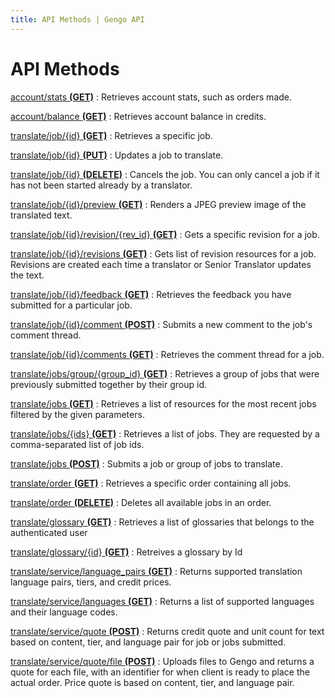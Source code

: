 ```yaml
---
title: API Methods | Gengo API
---
```


# API Methods

[account/stats __(GET)__](/v2/account/#stats-get)
: Retrieves account stats, such as orders made.

[account/balance __(GET)__](/v2/account/#balance-get)
: Retrieves account balance in credits.

[translate/job/{id} __(GET)__](/v2/job/#job-get)
: Retrieves a specific job.

[translate/job/{id} __(PUT)__](/v2/job/#job-put)
: Updates a job to translate.

[translate/job/{id} __(DELETE)__](/v2/job/#comment_post)
: Cancels the job. You can only cancel a job if it has not been started already by a translator.

[translate/job/{id}/preview __(GET)__](/v2/job/#preview-get')
: Renders a JPEG preview image of the translated text.

[translate/job/{id}/revision/{rev_id} __(GET)__](/v2/job/#revision-get)
: Gets a specific revision for a job.

[translate/job/{id}/revisions __(GET)__](/v2/job/#revisions-get)
: Gets list of revision resources for a job. Revisions are created each time a translator or Senior Translator updates the text.

[translate/job/{id}/feedback __(GET)__](/v2/job/#feedback-get)
: Retrieves the feedback you have submitted for a particular job.

[translate/job/{id}/comment __(POST)__](/v2/job/#comment_post)
: Submits a new comment to the job's comment thread.

[translate/job/{id}/comments __(GET)__](/v2/job/#comments-get)
: Retrieves the comment thread for a job.

[translate/jobs/group/{group_id} __(GET)__](/v2/jobs/#group-get)
: Retrieves a group of jobs that were previously submitted together by their group id.

[translate/jobs __(GET)__](/v2/jobs/#jobs-get)
: Retrieves a list of resources for the most recent jobs filtered by the given parameters.

[translate/jobs/{ids} __(GET)__](/v2/jobs/#jobs-get-by-ids)
: Retrieves a list of jobs. They are requested by a comma-separated list of job ids.

[translate/jobs __(POST)__](/v2/jobs/#jobs-post)
: Submits a job or group of jobs to translate.

[translate/order __(GET)__](/v2/order/#order-get)
: Retrieves a specific order containing all jobs.

[translate/order __(DELETE)__](/v2/order/#order-delete)
: Deletes all available jobs in an order.

[translate/glossary __(GET)__](/v2/glossary/#glossaries-get)
: Retrieves a list of glossaries that belongs to the authenticated user

[translate/glossary/{id} __(GET)__](/v2/glossary/#glossary-get)
: Retreives a glossary by Id

[translate/service/language_pairs __(GET)__](/v2/service/#language_pairs-get)
: Returns supported translation language pairs, tiers, and credit prices.

[translate/service/languages __(GET)__](/v2/service/#language-get)
: Returns a list of supported languages and their language codes.

[translate/service/quote __(POST)__](/v2/service/#quote-post)
: Returns credit quote and unit count for text based on content, tier, and language pair for job or jobs submitted.

[translate/service/quote/file __(POST)__](/v2/service/#quote-files-post)
: Uploads files to Gengo and returns a quote for each file, with an identifier for when client is ready to place the actual order. Price quote is based on content, tier, and language pair.